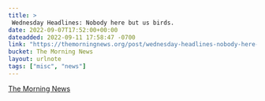 ```yaml
---
title: > 
 Wednesday Headlines: Nobody here but us birds.
date: 2022-09-07T17:52:00+00:00
dateadded: 2022-09-11 17:58:47 -0700
link: "https://themorningnews.org/post/wednesday-headlines-nobody-here-but-us-birds"
bucket: The Morning News
layout: urlnote
tags: ["misc", "news"]
--- 
```


 
  
    
    
    


 <!-- end excerpt --> 
<div class='bucket'><a class='internal-link' href='/buckets/the-morning-news'>The Morning News</a></div> 
